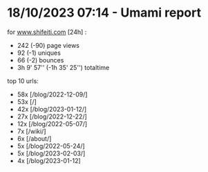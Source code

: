 # 18/10/2023 07:14 - Umami report
for www.shifeiti.com [24h] :

 - 242 (-90) page views
 - 92 (-1) uniques
 - 66 (-2) bounces
 - 3h 9' 57'' (-1h 35' 25'') totaltime


top 10 urls:
 - 58x [/blog/2022-12-09/]
 - 53x [/]
 - 42x [/blog/2023-01-12/]
 - 27x [/blog/2022-12-22/]
 - 12x [/blog/2022-05-07/]
 - 7x [/wiki/]
 - 6x [/about/]
 - 5x [/blog/2022-05-24/]
 - 5x [/blog/2023-02-03/]
 - 4x [/blog/2023-01-12]


